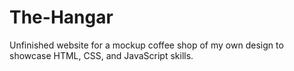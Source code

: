 # The-Hangar

Unfinished website for a mockup coffee shop of my own design to showcase HTML, CSS, and JavaScript skills.
